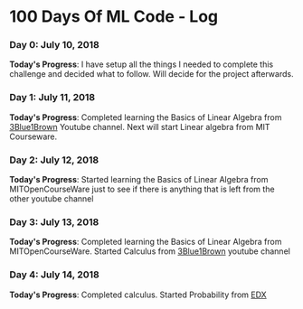 # 100 Days Of ML Code - Log

### Day 0: July 10, 2018

**Today's Progress**: I have setup all the things I needed to complete this challenge and decided what to follow. Will decide for the project afterwards.

### Day 1: July 11, 2018

**Today's Progress**: Completed learning the Basics of Linear Algebra from [3Blue1Brown](https://www.youtube.com/watch?v=kjBOesZCoqc&index=1&list=PLZHQObOWTQDPD3MizzM2xVFitgF8hE_ab) Youtube channel. Next will start Linear algebra from MIT Courseware.

### Day 2: July 12, 2018

**Today's Progress**: Started learning the Basics of Linear Algebra from MITOpenCourseWare just to see if there is anything that is left from the other youtube channel

### Day 3: July 13, 2018

**Today's Progress**: Completed learning the Basics of Linear Algebra from MITOpenCourseWare. Started Calculus from [3Blue1Brown](https://www.youtube.com/playlist?list=PLZHQObOWTQDMsr9K-rj53DwVRMYO3t5Yr) youtube channel

### Day 4: July 14, 2018

**Today's Progress**: Completed calculus. Started Probability from [EDX](https://www.edx.org/course/introduction-probability-science-mitx-6-041x-2)
